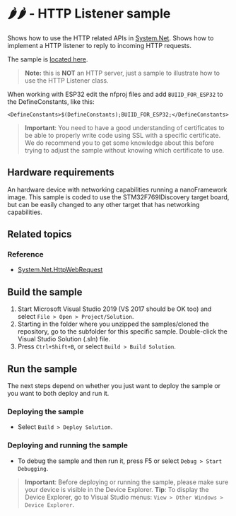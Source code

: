 # 🌶️🌶️ - HTTP Listener sample

Shows how to use the HTTP related APIs in [System.Net](http://docs.nanoframework.net/api/System.Net.html). Shows how to implement a HTTP listener to reply to incoming HTTP requests.

The sample is [located here](./Program.cs).

> **Note:** this is **NOT** an HTTP server, just a sample to illustrate how to use the HTTP Listener class.  

When working with ESP32 edit the nfproj files and add `BUIID_FOR_ESP32` to the DefineConstants, like this:

```text
<DefineConstants>$(DefineConstants);BUIID_FOR_ESP32;</DefineConstants>
```

> **Important**: You need to have a good understanding of certificates to be able to properly write code using SSL with a specific certificate. We do recommend you to get some knowledge about this before trying to adjust the sample without knowing which certificate to use.

## Hardware requirements

An hardware device with networking capabilities running a nanoFramework image.
This sample is coded to use the STM32F769IDiscovery target board, but can be easily changed to any other target that has networking capabilities.

## Related topics

### Reference

- [System.Net.HttpWebRequest](http://docs.nanoframework.net/api/System.Net.HttpWebRequest.html)

## Build the sample

1. Start Microsoft Visual Studio 2019 (VS 2017 should be OK too) and select `File > Open > Project/Solution`.
1. Starting in the folder where you unzipped the samples/cloned the repository, go to the subfolder for this specific sample. Double-click the Visual Studio Solution (.sln) file.
1. Press `Ctrl+Shift+B`, or select `Build > Build Solution`.

## Run the sample

The next steps depend on whether you just want to deploy the sample or you want to both deploy and run it.

### Deploying the sample

- Select `Build > Deploy Solution`.

### Deploying and running the sample

- To debug the sample and then run it, press F5 or select `Debug > Start Debugging`.

> **Important**: Before deploying or running the sample, please make sure your device is visible in the Device Explorer.
> **Tip**: To display the Device Explorer, go to Visual Studio menus: `View > Other Windows > Device Explorer`.
